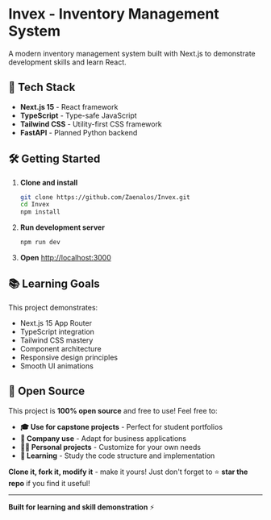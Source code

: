 # Invex - Inventory Management System

A modern inventory management system built with Next.js to demonstrate development skills and learn
React.

## 🚀 Tech Stack

- **Next.js 15** - React framework
- **TypeScript** - Type-safe JavaScript
- **Tailwind CSS** - Utility-first CSS framework
- **FastAPI** - Planned Python backend

## 🛠️ Getting Started

1. **Clone and install**

   ```bash
   git clone https://github.com/Zaenalos/Invex.git
   cd Invex
   npm install
   ```

2. **Run development server**

   ```bash
   npm run dev
   ```

3. **Open** [http://localhost:3000](http://localhost:3000)

## 📚 Learning Goals

This project demonstrates:

- Next.js 15 App Router
- TypeScript integration
- Tailwind CSS mastery
- Component architecture
- Responsive design principles
- Smooth UI animations

## 🌟 Open Source

This project is **100% open source** and free to use! Feel free to:

- **🎓 Use for capstone projects** - Perfect for student portfolios
- **🏢 Company use** - Adapt for business applications
- **👨‍💻 Personal projects** - Customize for your own needs
- **🔧 Learning** - Study the code structure and implementation

**Clone it, fork it, modify it** - make it yours! Just don't forget to ⭐ **star the repo** if you
find it useful!

---

**Built for learning and skill demonstration** ⚡
